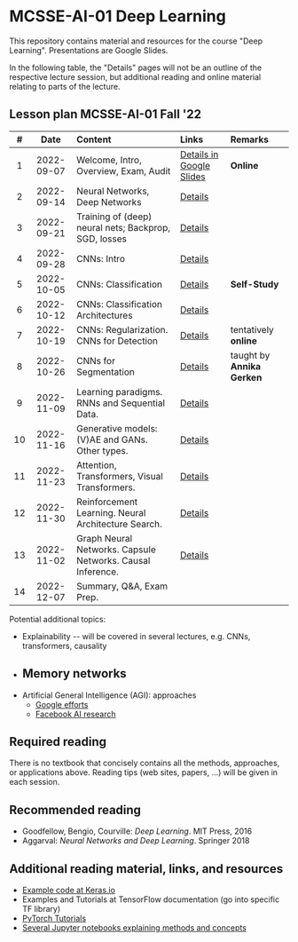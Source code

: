 # MCSSE-AI-01 Deep Learning

This repository contains material and resources for the course "Deep Learning". Presentations are Google Slides. 

In the following table, the "Details" pages will not be an outline of the respective lecture session, but additional reading and online material relating to parts of the lecture.

## Lesson plan MCSSE-AI-01 Fall '22

| # | Date | Content | Links | Remarks |
| :---: | :---: | :--- | :--- | :--- |
| 1 | 2022-09-07 | Welcome, Intro, Overview, Exam, Audit | [Details in Google Slides](https://docs.google.com/presentation/d/13x8WuYhWd5O--dNKJVFPcmrTewG3Hk8mqLX6bHUrqQc/edit?usp=sharing) | **Online** |
| 2 | 2022-09-14 | Neural Networks, Deep Networks | [Details](classes/Class2.md) | |
| 3 | 2022-09-21 | Training of (deep) neural nets; Backprop, SGD, losses | [Details](classes/Class3.md) | |
| 4 | 2022-09-28 | CNNs: Intro | [Details](classes/Class4.md) | |
| 5 | 2022-10-05 | CNNs: Classification | [Details](classes/Class5.md) | **Self-Study** |
| 6 | 2022-10-12 | CNNs: Classification Architectures | [Details](classes/Class6.md) | |
| 7 | 2022-10-19 | CNNs: Regularization. CNNs for Detection | [Details](classes/Class7.md) | tentatively **online** |
| 8 | 2022-10-26 | CNNs for Segmentation | [Details](classes/Class8.md) | taught by **Annika Gerken** |
| 9 | 2022-11-09 | Learning paradigms. RNNs and Sequential Data. | [Details](classes/Class9.md) | |
| 10 | 2022-11-16 | Generative models: (V)AE and GANs. Other types. | [Details](classes/Class10.md) | |
| 11 | 2022-11-23 | Attention, Transformers, Visual Transformers. | [Details](classes/Class11.md) | |
| 12 | 2022-11-30 | Reinforcement Learning. Neural Architecture Search. | [Details](classes/Class12.md) | |
| 13 | 2022-11-02 | Graph Neural Networks. Capsule Networks. Causal Inference. | [Details](classes/Class13.md) | |
| 14 | 2022-12-07 | Summary, Q&A, Exam Prep. | | |

Potential additional topics:
- Explainability -- will be covered in several lectures, e.g. CNNs, transformers, causality
- Memory networks
  - 
- Artificial General Intelligence (AGI): approaches
  - [Google efforts](https://deepmind.com/blog/article/generally-capable-agents-emerge-from-open-ended-play)
  - [Facebook AI research]()

## Required reading

There is no textbook that concisely contains all the methods, approaches, or applications above. Reading tips (web sites, papers, ...) will be given in each session.

## Recommended reading

- Goodfellow, Bengio, Courville: *Deep Learning*. MIT Press, 2016
- Aggarval: *Neural Networks and Deep Learning*. Springer 2018

## Additional reading material, links, and resources
- [Example code at Keras.io](https://keras.io/examples/)
- Examples and Tutorials at TensorFlow documentation (go into specific TF library)
- [PyTorch Tutorials](https://pytorch.org/tutorials/)
- [Several Jupyter notebooks explaining methods and concepts](https://uvadlc-notebooks.readthedocs.io/en/latest/index.html)
